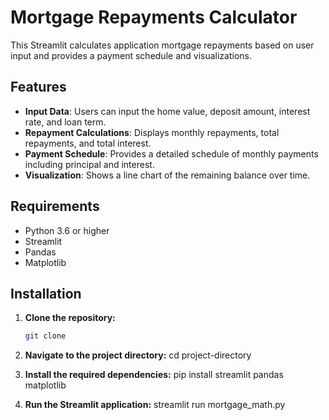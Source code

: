 # Mortgage Repayments Calculator

This Streamlit calculates application  mortgage repayments based on user input and provides a payment schedule and visualizations.

## Features

- **Input Data**: Users can input the home value, deposit amount, interest rate, and loan term.
- **Repayment Calculations**: Displays monthly repayments, total repayments, and total interest.
- **Payment Schedule**: Provides a detailed schedule of monthly payments including principal and interest.
- **Visualization**: Shows a line chart of the remaining balance over time.

## Requirements

- Python 3.6 or higher
- Streamlit
- Pandas
- Matplotlib

## Installation

1. **Clone the repository:**
   ```bash
   git clone 

2. **Navigate to the project directory:**
    cd project-directory

3. **Install the required dependencies:**
    pip install streamlit pandas matplotlib

4. **Run the Streamlit application:**
    streamlit run mortgage_math.py

